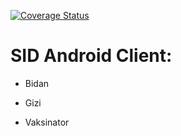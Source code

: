 [![Coverage Status](https://coveralls.io/repos/github/baksosapi/opensrp-client-sid/badge.svg?branch=master)](https://coveralls.io/github/baksosapi/opensrp-client-sid?branch=master)

# SID Android Client:

   - Bidan

   - Gizi

   - Vaksinator